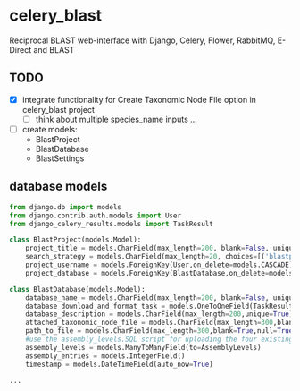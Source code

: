 # celery_blast
Reciprocal BLAST web-interface with Django, Celery, Flower, RabbitMQ, E-Direct and BLAST
## TODO
- [x] integrate functionality for Create Taxonomic Node File option in celery_blast project
    - [ ] think about multiple species_name inputs ...
- [ ] create models:
    - BlastProject
    - BlastDatabase
    - BlastSettings

## database models

````python
from django.db import models
from django.contrib.auth.models import User
from django_celery_results.models import TaskResult

class BlastProject(models.Model):
    project_title = models.CharField(max_length=200, blank=False, unique=True)
    search_strategy = models.CharField(max_length=20, choices=[('blastp', 'blastp'), ('blastn', 'blastn')], default='blastp')
    project_username = models.ForeignKey(User,on_delete=models.CASCADE)
    project_database = models.ForeignKey(BlastDatabase,on_delete=models.CASCADE)

class BlastDatabase(models.Model):
    database_name = models.CharField(max_length=200, blank=False, unique=True)
    database_download_and_format_task = models.OneToOneField(TaskResult,on_delete=models.CASCADE,blank=True,null=True)
    database_description = models.CharField(max_length=200,unique=True)
    attached_taxonomic_node_file = models.CharField(max_length=300,blank=True,null=True)
    path_to_file = models.CharField(max_length=300,blank=True,null=True)
    #use the assembly_levels.SQL script for uploading the four existing assembly levels into the database
    assembly_levels = models.ManyToManyField(to=AssemblyLevels)
    assembly_entries = models.IntegerField()
    timestamp = models.DateTimeField(auto_now=True)

...
````